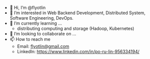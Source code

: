 - 👋 Hi, I’m @flyotlin
- 👀 I’m interested in Web Backend Development, Distributed System, Software Engineering, DevOps.
- 🌱 I’m currently learning ...
  - distributing computing and storage (Hadoop, Kubernetes)
- 💞️ I’m looking to collaborate on ...
- 📫 How to reach me
  - Email: flyotlin@gmail.com
  - LinkedIn: https://www.linkedin.com/in/po-ru-lin-956334194/

<!---
flyotlin/flyotlin is a ✨ special ✨ repository because its `README.md` (this file) appears on your GitHub profile.
You can click the Preview link to take a look at your changes.
--->

